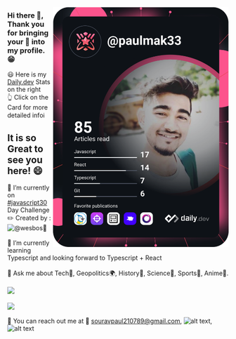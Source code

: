 <a href="https://app.daily.dev/paulmak33"><img align="right" src="https://github.com/im-paul-mak33/im-paul-mak33/blob/main/devcard.svg" width="400" alt="Sourav Paul's Dev Card"/></a>

### Hi there 👋, Thank you for bringing your :eyes: into my profile. :grin:

<span align="right">:smiley: Here is my </span> [Daily.dev](https://app.daily.dev/paulmak33)<span align="right"> Stats on the right </span> <br>
:point_up_2: Click on the Card for more detailed info:information_source: <br>

## It is so Great to see you here! :smile: <br>
🔭 I’m currently on [#javascript30](https://javascript30.com) Day Challenge :pencil2: Created by : ![ @wesbos ]("https://twitter.com/wesbos):man: <br><br>
🌱 I’m currently learning Typescript and looking forward to Typescript + React <br><br>
💬 Ask me about Tech🤖, Geopolitics🌍, History📜, Science📡, Sports🏓, Anime🍥. <br><br>
<img src="https://github-readme-stats.vercel.app/api/top-langs/?username=im-paul-mak33&layout=compact" /> <br><br>
<img width="400" src="https://github-readme-stats.vercel.app/api?username=im-paul-mak33&count_private=true&theme=radical&show_icons=true" />

📧 You can reach out me at 📝 souravpaul210789@gmail.com, ![alt text][1.2], ![alt text][6.2]

[1]: http://www.twitter.com/paulmak33
[6]: http://www.github.com/im-paul-mak33
 
 







<!--
**im-paul-mak33/im-paul-mak33** is a ✨ _special_ ✨ repository because its `README.md` (this file) appears on your GitHub profile.

Here are some ideas to get you started:

- 🔭 I’m currently working on ...
- 🌱 I’m currently learning ...
- 👯 I’m looking to collaborate on ...
- 🤔 I’m looking for help with ...
- 💬 Ask me about ...
- 📫 How to reach me: ...
- 😄 Pronouns: ...
- ⚡ Fun fact: ...
-->

<!-- Please don't remove this: Grab your social icons from https://github.com/carlsednaoui/gitsocial -->

<!-- display the social media buttons in your README -->
<!--
[![alt text][1.1]][1]
[![alt text][6.1]][6]
-->

<!-- links to social media icons -->
<!-- no need to change these -->

<!-- icons with padding -->

[1.1]: http://i.imgur.com/tXSoThF.png (twitter icon with padding)
[6.1]: http://i.imgur.com/0o48UoR.png (github icon with padding)

<!-- icons without padding -->

[1.2]: http://i.imgur.com/wWzX9uB.png (twitter icon without padding)
[6.2]: http://i.imgur.com/9I6NRUm.png (github icon without padding)


<!-- links to your social media accounts -->
<!-- update these accordingly -->

[1]: http://www.twitter.com/paulmak33
[6]: http://www.github.com/im-paul-mak33

<!-- Please don't remove this: Grab your social icons from https://github.com/carlsednaoui/gitsocial -->

